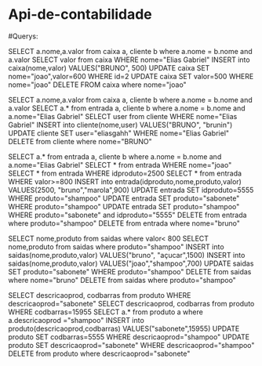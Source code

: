 ﻿# Api-de-contabilidade



#Querys:


<!-- CAIXA -->
SELECT a.nome,a.valor from caixa a, cliente b where a.nome = b.nome and a.valor
SELECT valor from caixa WHERE nome="Elias Gabriel"
INSERT into caixa(nome,valor) VALUES("BRUNO", 500)
UPDATE caixa SET nome="joao",valor=600 WHERE id=2
UPDATE caixa SET valor=500 WHERE nome="joao"
DELETE FROM caixa where nome="joao"



<!-- CLIENTE -->
SELECT a.nome,a.valor from caixa a, cliente b where a.nome = b.nome and a.valor
SELECT a.* from entrada a, cliente b where a.nome = b.nome and a.nome="Elias Gabriel"
SELECT user from cliente WHERE nome="Elias Gabriel"
INSERT into cliente(nome,user) VALUES("BRUNO", "brunin")
UPDATE cliente SET user="eliasgahh" WHERE nome="Elias Gabriel"
DELETE from cliente where nome="BRUNO"



<!-- ENTRADA -->
SELECT a.* from entrada a, cliente b where a.nome = b.nome and a.nome="Elias Gabriel"
SELECT * from entrada WHERE nome="joao"
SELECT * from entrada WHERE idproduto=2500
SELECT * from entrada WHERE valor>=800
INSERT into entrada(idproduto,nome,produto,valor) VALUES(2500, "bruno","marola",900)
UPDATE entrada SET idproduto=5555 WHERE produto="shampoo"
UPDATE entrada SET produto="sabonete" WHERE produto="shampoo"
UPDATE entrada SET produto="shampoo" WHERE produto="sabonete" and idproduto="5555"
DELETE from entrada where produto="shampoo"
DELETE from entrada where nome="bruno"



<!-- SAIDAS -->
SELECT nome,produto from saidas where valor< 800
SELECT nome,produto from saidas where produto="shampoo"
INSERT into saidas(nome,produto,valor) VALUES("bruno", "açucar",1500)
INSERT into saidas(nome,produto,valor) VALUES("joao","shampoo",700)
UPDATE saidas SET produto="sabonete" WHERE produto="shampoo"
DELETE from saidas where nome="bruno"
DELETE from saidas where produto="shampoo"



<!-- PRODUTOS -->
SELECT descricaoprod, codbarras from produto WHERE descricaoprod="sabonete"
SELECT descricaoprod, codbarras from produto WHERE codbarras=15955
SELECT a.* from produto a where a.descricaoprod ="shampoo"
INSERT into produto(descricaoprod,codbarras) VALUES("sabonete",15955)
UPDATE produto SET codbarras=5555 WHERE descricaoprod="shampoo"
UPDATE produto SET descricaoprod="sabonete" WHERE descricaoprod="shampoo"
DELETE from produto where descricaoprod="sabonete"